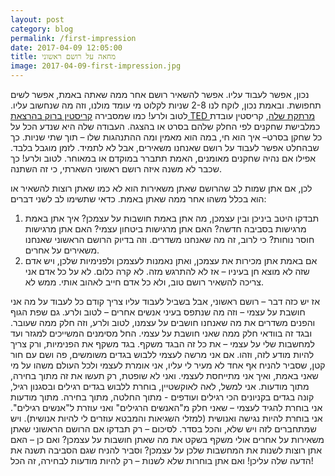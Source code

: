 ```yaml
---
layout: post
category: blog
permalink: /first-impression
date: 2017-04-09 12:05:00
title: מחאה על רושם ראשוני
image: 2017-04-09-first-impression.jpg
---
```


נכון, אפשר לעבוד עליו. אפשר להשאיר רושם אחר ממה שאתה באמת, אפשר לשים תחפושת. ובאמת נכון, לוקח לנו 2-8 שניות לקלוט מי עומד מולנו, וזה מה שנחשוב עליו. לטוב ולרע! כמו שמסבירה [קריסטין ברוק בהרצאת TED מרתקת שלה](https://www.youtube.com/watch?v=SQ32S-zSpgk), קריסטין עובדת כמלבישת שחקנים לפי החלק שלהם בסרט או בהצגה. העבודה שלה היא שנדע הכל על כל שחקן בסרט– איך הוא חי, במה הוא מאמין ומה ההתנהגות שלו – תוך שתי שניות.
כך שבהחלט אפשר לעבוד על רושם שאנחנו משאירים, אבל לא לתמיד. לזמן מוגבל בלבד. אפילו אם נהיה שחקנים מאומנים, האמת תתברר במוקדם או במאוחר. לטוב ולרע!
כך שכבר לא משנה איזה רושם ראשוני השארתי, כי זה השתנה.

לכן, אם אתן שמות לב שהרושם שאתן משאירות הוא לא כמו שאתן רוצות להשאיר או הוא בכלל משהו אחר ממה שאתן באמת. כדאי שתשימו לב לשני דברים:

1. תבדקו היטב ביניכן ובין עצמכן, מה אתן באמת חושבות על עצמכן? איך אתן באמת מרגישות בסביבה חדשה? האם אתן מרגישות ביטחון עצמי? האם אתן מרגישות חוסר נוחות? כי לרוב, זה מה שאנחנו משדרים.  וזה בדיוק הרושם הראשוני שאנחנו משאירים על אחרים.
2. אם באמת אתן מכירות את עצמכן, ואתן נאמנות לעצמכן ולפנימיות שלכן, ויש אדם שזה לא מוצא חן בעיניו – אז לא להתרגש מזה. לא קרה כלום. לא על כל אדם אני צריכה להשאיר רושם טוב, ולא כל אדם חייב לאהוב אותי. ממש לא.

אז יש כזה דבר – רושם ראשוני, אבל בשביל לעבוד עליו צריך קודם כל לעבוד על מה אני חושבת על עצמי
– וזה מה שנתפס בעיני אנשים אחרים – לטוב ולרע.
גם שפת הגוף והפנים משדרים את מה שאנחנו חושבים על עצמנו, לטוב ולרע, וזה חלק ממה שעובר.
ובגד זה בוודאי חלק ממה שאני חושבת על עצמי. החל מסימנים המשייכים למגזר ועד למחשבות שלי על עצמי – את כל זה הבגד משקף. בגד משקף את הפנימיות, ורק צריך להיות מודע לזה, וזהו. אם אני מרשה לעצמי ללבוש בגדים משומשים, פה ושם עם חור קטן, שסביר להניח אף אחד לא מעיר לי עליו, אני אומרת לעצמי ולכל העולם משהו על מי שאני באמת, ואיך אני מתייחסת לעצמי. ואני לא שופטת, רק תעשו את זה מתוך בחירה, מתוך מודעות.
אני למשל, לאה לאוקשטיין, בוחרת ללבוש בגדים רגילים ובסגנון רגיל, קונה בגדים בקניונים הכי רגילים ועודפים - מתוך החלטה, מתוך בחירה. מתוך מודעות אני בוחרת להגיד לעצמי – שאני חלק מ"האנשים הרגילים" ואני עוזרת ל"אנשים רגילים". אני בוחרת להיות נגישה ואנושית (למזלי השגיאות והמבטא עוזרים לי להיות אנושית).
ויש שמתחברים לזה ויש שלא, והכל בסדר.
לסיכום – רק תבדקו אם הרושם הראשוני שאתן משאירות על אחרים אולי משקף בשקט את מה שאתן חושבות על עצמכן? ואם כן – האם אתן רוצות לשנות את המחשבות שלכן על עצמכן? וסביר להניח שגם הסביבה תשנה את הדעה שלה עליכן! ואם אתן בוחרות שלא לשנות – רק להיות מודעות לבחירה, זה הכל!

